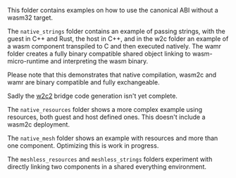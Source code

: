 
This folder contains examples on how to use the canonical ABI without
a wasm32 target.

The `native_strings` folder contains an example of passing strings, with
the guest in C++ and Rust, the host in C++, and in the w2c folder an
example of a wasm component transpiled to C and then executed natively.
The wamr folder creates a fully binary compatible shared object linking to
wasm-micro-runtime and interpreting the wasm binary.

Please note that this demonstrates that native compilation, wasm2c and wamr are
binary compatible and fully exchangeable.

Sadly the [w2c2](https://github.com/turbolent/w2c2) bridge code generation isn't yet complete.

The `native_resources` folder shows a more complex example using resources,
both guest and host defined ones. This doesn't include a wasm2c deployment.

The `native_mesh` folder shows an example with resources and more than one
component. Optimizing this is work in progress.

The `meshless_resources` and `meshless_strings` folders experiment
with directly linking two components in a shared everything environment.
